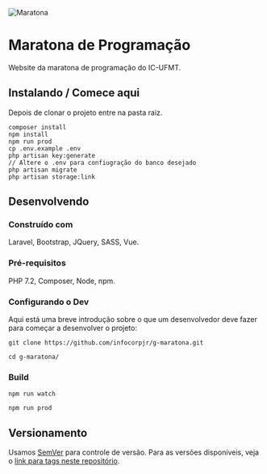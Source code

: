 ![Maratona](https://user-images.githubusercontent.com/38927366/62840778-ea4eca00-bc6d-11e9-88b1-c897a8a0462a.png)


# Maratona de Programação

Website da maratona de programação do IC-UFMT.

## Instalando / Comece aqui

Depois de clonar o projeto entre na pasta raiz.

```shell
composer install
npm install
npm run prod
cp .env.example .env
php artisan key:generate
// Altere o .env para confiugração do banco desejado
php artisan migrate
php artisan storage:link
```

## Desenvolvendo

### Construído com

Laravel, Bootstrap, JQuery, SASS, Vue.

### Pré-requisitos

PHP 7.2, Composer, Node, npm.  

### Configurando o Dev

Aqui está uma breve introdução sobre o que um desenvolvedor deve fazer para começar a desenvolver o projeto:

```shell
git clone https://github.com/infocorpjr/g-maratona.git

cd g-maratona/
```

### Build
```shell
npm run watch

npm run prod
```

## Versionamento

Usamos [SemVer](http://semver.org/) para controle de versão. Para as versões disponíveis, veja o [link para tags neste repositório](/tags).
